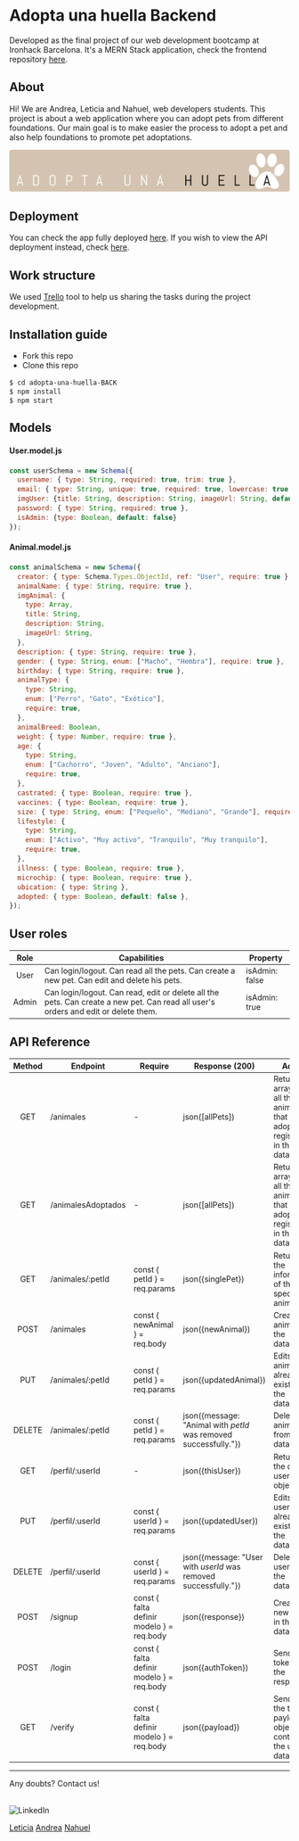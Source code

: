 # Adopta una huella Backend

Developed as the final project of our web development bootcamp at Ironhack Barcelona. It's a MERN Stack application, check the frontend repository [here](https://github.com/AndreaAlarcon99/adopta-una-huella-FRONT).

## About

Hi! We are Andrea, Leticia and Nahuel, web developers students. This project is about a web application where you can adopt pets from different foundations. Our main goal is to make easier the process to adopt a pet and also help foundations to promote pet adoptations.

![Project logo.](./public/Huella.png "Project logo.")

## Deployment

You can check the app fully deployed [here](https://afabregasm.herokuapp.com/). If you wish to view the API deployment instead, check [here](https://afabregasm-back.herokuapp.com/api/).

## Work structure

We used [Trello](https://trello.com/b/Qbeckzgi) tool to help us sharing the tasks during the project development.

## Installation guide

- Fork this repo
- Clone this repo

```shell
$ cd adopta-una-huella-BACK
$ npm install
$ npm start
```

## Models

#### User.model.js

```js
const userSchema = new Schema({
  username: { type: String, required: true, trim: true },
  email: { type: String, unique: true, required: true, lowercase: true, trim: true, match: [/^\S+@\S+.\S+$/, "Please use a valid email address."]},
  imgUser: {title: String, description: String, imageUrl: String, default: "../public/defaultimg.png"}
  password: { type: String, required: true },
  isAdmin: {type: Boolean, default: false}
});
```

#### Animal.model.js

```js
const animalSchema = new Schema({
  creator: { type: Schema.Types.ObjectId, ref: "User", require: true },
  animalName: { type: String, require: true },
  imgAnimal: {
    type: Array,
    title: String,
    description: String,
    imageUrl: String,
  },
  description: { type: String, require: true },
  gender: { type: String, enum: ["Macho", "Hembra"], require: true },
  birthday: { type: String, require: true },
  animalType: {
    type: String,
    enum: ["Perro", "Gato", "Exótico"],
    require: true,
  },
  animalBreed: Boolean,
  weight: { type: Number, require: true },
  age: {
    type: String,
    enum: ["Cachorro", "Joven", "Adulto", "Anciano"],
    require: true,
  },
  castrated: { type: Boolean, require: true },
  vaccines: { type: Boolean, require: true },
  size: { type: String, enum: ["Pequeño", "Mediano", "Grande"], require: true },
  lifestyle: {
    type: String,
    enum: ["Activo", "Muy activo", "Tranquilo", "Muy tranquilo"],
    require: true,
  },
  illness: { type: Boolean, require: true },
  microchip: { type: Boolean, require: true },
  ubication: { type: String },
  adopted: { type: Boolean, default: false },
});
```

## User roles

| Role  | Capabilities                                                                                                                       | Property       |
| :---: | ---------------------------------------------------------------------------------------------------------------------------------- | -------------- |
| User  | Can login/logout. Can read all the pets. Can create a new pet. Can edit and delete his pets.                                       | isAdmin: false |
| Admin | Can login/logout. Can read, edit or delete all the pets. Can create a new pet. Can read all user's orders and edit or delete them. | isAdmin: true  |

## API Reference

| Method | Endpoint           | Require                                   | Response (200)                                                   | Action                                                                                   |
| :----: | ------------------ | ----------------------------------------- | ---------------------------------------------------------------- | ---------------------------------------------------------------------------------------- |
|  GET   | /animales          | -                                         | json([allPets])                                                  | Returns an array with all the animals that are in adoptation registeres in the database. |
|  GET   | /animalesAdoptados | -                                         | json([allPets])                                                  | Returns an array with all the animals that are adoptated registeres in the database.     |
|  GET   | /animales/:petId   | const { petId } = req.params              | json({singlePet})                                                | Returns the information of the specified animal.                                         |
|  POST  | /animales          | const { newAnimal } = req.body            | json({newAnimal})                                                | Creates an animal in the database.                                                       |
|  PUT   | /animales/:petId   | const { petId } = req.params              | json({updatedAnimal})                                            | Edits an animal that already exists on the database.                                     |
| DELETE | /animales/:petId   | const { petId } = req.params              | json({message: "Animal with _petId_ was removed successfully."}) | Deletes an animal from the database.                                                     |
|  GET   | /perfil/:userId    | -                                         | json({thisUser})                                                 | Returns the current user object.                                                         |
|  PUT   | /perfil/:userId    | const { userId } = req.params             | json({updatedUser})                                              | Edits an user that already exists on the database.                                       |
| DELETE | /perfil/:userId    | const { userId } = req.params             | json({message: "User with _userId_ was removed successfully."})  | Deletes an user from the database.                                                       |
|  POST  | /signup            | const { falta definir modelo } = req.body | json({response})                                                 | Creates a new user in the database.                                                      |
|  POST  | /login             | const { falta definir modelo } = req.body | json({authToken})                                                | Send the token as the response.                                                          |
|  GET   | /verify            | const { falta definir modelo } = req.body | json({payload})                                                  | Send back the token payload object containing the user data.                             |

---

Any doubts? Contact us!

<br>
<img width="20px" src="https://simpleicons.now.sh/linkedin/495f7e" alt="LinkedIn" />
</br>

<a href="https://www.linkedin.com/in/leticiasantospoveda/">Leticia</a>
<a href="https://www.linkedin.com/in/andreaalarconvaldes/">Andrea</a>
<a href="https://www.linkedin.com/in/angelnahuelciminialvarez/">Nahuel</a>
